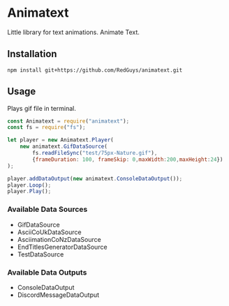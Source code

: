 # Animatext
Little library for text animations. Animate Text.

## Installation
```shell
npm install git+https://github.com/RedGuys/animatext.git
```

## Usage

Plays gif file in terminal.

```javascript
const Animatext = require("animatext");
const fs = require("fs");

let player = new Animatext.Player(
    new animatext.GifDataSource(
        fs.readFileSync("test/75px-Nature.gif"),
        {frameDuration: 100, frameSkip: 0,maxWidth:200,maxHeight:24})
);

player.addDataOutput(new animatext.ConsoleDataOutput());
player.Loop();
player.Play();
```

### Available Data Sources
* GifDataSource
* AsciiCoUkDataSource
* AsciimationCoNzDataSource
* EndTitlesGeneratorDataSource
* TestDataSource

### Available Data Outputs
* ConsoleDataOutput
* DiscordMessageDataOutput